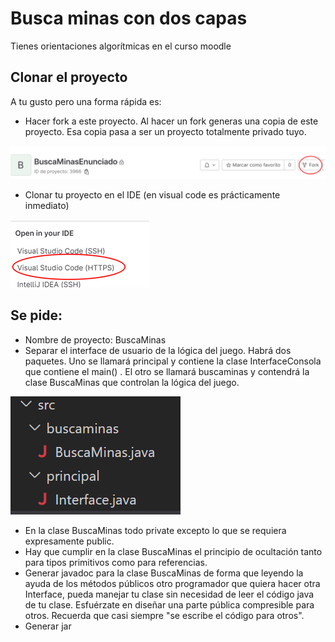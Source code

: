 # Busca minas con dos capas
Tienes orientaciones algorítmicas en el curso moodle
## Clonar el proyecto
A tu gusto pero una forma rápida es:
- Hacer fork a este proyecto. Al hacer un fork generas una copia de este proyecto. Esa copia pasa a ser un proyecto totalmente privado tuyo.

![image-1.png](./image-1.png)



- Clonar tu proyecto en el IDE (en visual code es prácticamente inmediato)

![image-4.png](./image-4.png)


## Se pide:
- Nombre de proyecto: BuscaMinas
- Separar el interface de usuario de la lógica del juego.  Habrá dos paquetes. Uno se llamará principal y contiene la clase InterfaceConsola que contiene el main() . El otro se llamará buscaminas y contendrá la clase BuscaMinas que controlan la lógica del juego. 

![image.png](./image.png)





- En la clase BuscaMinas todo private excepto lo que se requiera expresamente public. 
- Hay que cumplir en la clase BuscaMinas el principio de ocultación tanto para tipos primitivos como para referencias.
- Generar javadoc para la clase BuscaMinas de forma que leyendo la ayuda de los métodos públicos otro programador que quiera hacer otra Interface, pueda manejar tu clase sin necesidad de leer el código java de tu clase. Esfuérzate en diseñar una parte pública compresible para otros. Recuerda que casi siempre "se escribe el código para otros".
- Generar jar 
